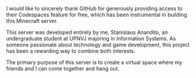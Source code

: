 I would like to sincerely thank GitHub for generously providing access to their Codespaces feature for free, which has been instrumental in building this Minecraft server.

This server was developed entirely by me, Stanislaus Anandito, an undergraduate student at UPNVJ majoring in Information Systems. As someone passionate about technology and game development, this project has been a rewarding way to combine both interests.

The primary purpose of this server is to create a virtual space where my friends and I can come together and hang out.